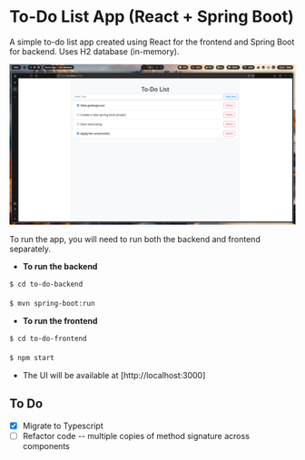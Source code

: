 # To-Do List App (React + Spring Boot)

A simple to-do list app created using React for the frontend and Spring Boot for backend. Uses H2 database (in-memory).

 ![Working Screen Capture](screen-capture.png)

To run the app, you will need to run both the backend and frontend separately.

- **To run the backend**

```sh
$ cd to-do-backend

$ mvn spring-boot:run
```

- **To run the frontend**

```sh
$ cd to-do-frontend

$ npm start
```

- The UI will be available at [http://localhost:3000]

## To Do
- [x] Migrate to Typescript
- [ ] Refactor code -- multiple copies of method signature across components
